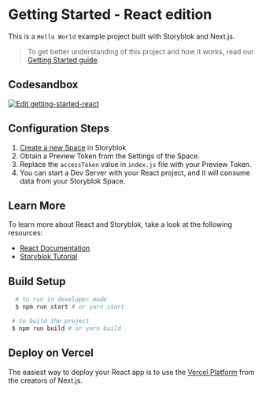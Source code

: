 # Getting Started - React edition

This is a `Hello World` example project built with Storyblok and Next.js.

> To get better understanding of this project and how it works, read our [Getting Started guide](https://www.storyblok.com/docs/guide/getting-started/?utm_source=github.com&utm_medium=readme&utm_campaign=getting-started).

## Codesandbox

[![Edit getting-started-react](https://blog.stackblitz.com/img/favicon.png?hash=3817f5a9d1)]()

## Configuration Steps

1. [Create a new Space](https://app.storyblok.com/#!/me/spaces/new) in Storyblok
2. Obtain a Preview Token from the Settings of the Space.
3. Replace the `accessToken` value in `index.js` file with your Preview Token.
4. You can start a Dev Server with your React project, and it will consume data from your Storyblok Space.

## Learn More

To learn more about React and Storyblok, take a look at the following resources:

- [React Documentation](https://reactjs.org/docs/getting-started.html) 
- [Storyblok Tutorial](https://www.storyblok.com/tp/add-a-headless-cms-to-react-in-5-minutes)

## Build Setup

```sh
  # to run in developer mode
  $ npm run start # or yarn start
 ```

 ```sh
  # to build the project
  $ npm run build # or yarn build
 ```

## Deploy on Vercel

The easiest way to deploy your React app is to use the [Vercel Platform](https://vercel.com/import) from the creators of Next.js.
